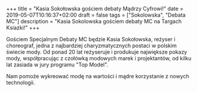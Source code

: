 +++
title = "Kasia Sokołowska gościem debaty Mądrzy Cyfrowi!"
date = 2019-05-07T10:16:37+02:00
draft = false
tags = ["Sokolowska", "Debata MC"]
description = "Kasia Sokolowska gościem debaty MC na Targach Ksiazki!"
+++

Gościem Specjalnym Debaty MC będzie Kasia Sokołowska, reżyser i choreograf,
jedna z najbardziej charyzmatycznych postaci w polskim świecie mody. Od ponad
20 lat reżyseruje i produkuje największe pokazy mody, współpracując z czołówką
modowych marek i projektantów, od kilku lat zasiada w jury programu "Top
Model".

Nam pomoże wykreować modę na wartości i mądre korzystanie z nowych
technologii.
